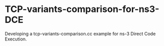 # TCP-variants-comparison-for-ns3-DCE
Developing a tcp-variants-comparison.cc example for ns-3 Direct Code Execution. 
